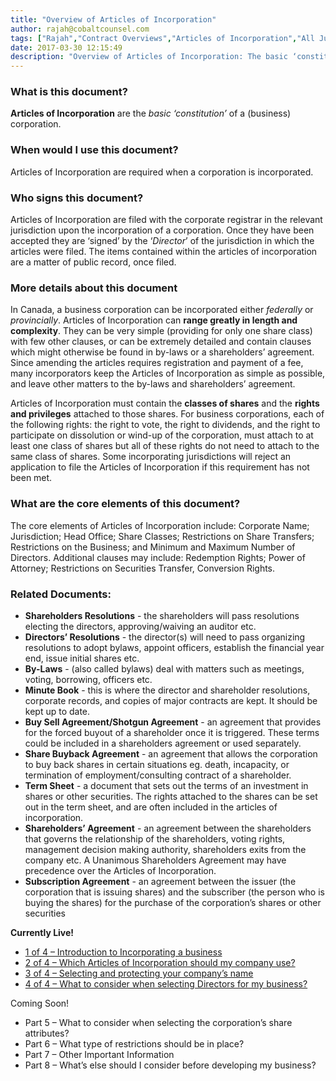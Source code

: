 ```yaml
---
title: "Overview of Articles of Incorporation"
author: rajah@cobaltcounsel.com
tags: ["Rajah","Contract Overviews","Articles of Incorporation","All Jurisdictions"]
date: 2017-03-30 12:15:49
description: "Overview of Articles of Incorporation: The basic ‘constitution’ of a (business) corporation."
---
```




 

### What is this document?

**Articles of Incorporation** are the *basic ‘constitution’* of a (business) corporation.

 

### When would I use this document?

Articles of Incorporation are required when a corporation is incorporated.

 

### Who signs this document?

Articles of Incorporation are filed with the corporate registrar in the relevant jurisdiction upon the incorporation of a corporation. Once they have been accepted they are ‘signed’ by the ‘*Director*’ of the jurisdiction in which the articles were filed.  The items contained within the articles of incorporation are a matter of public record, once filed.   

 

### More details about this document

In Canada, a business corporation can be incorporated either *federally* or *provincially*. Articles of Incorporation can **range greatly in length and complexity**. They can be very simple (providing for only one share class) with few other clauses, or can be extremely detailed and contain clauses which might otherwise be found in by-laws or a shareholders’ agreement. Since amending the articles requires registration and payment of a fee, many incorporators keep the Articles of Incorporation as simple as possible, and leave other matters to the by-laws and shareholders’ agreement.

Articles of Incorporation must contain the **classes of shares** and the **rights and privileges** attached to those shares. For business corporations, each of the following rights: the right to vote, the right to dividends, and the right to participate on dissolution or wind-up of the corporation, must attach to at least one class of shares but all of these rights do not need to attach to the same class of shares. Some incorporating jurisdictions will reject an application to file the Articles of Incorporation if this requirement has not been met.

 

### What are the core elements of this document?

The core elements of  Articles of Incorporation include: Corporate Name; Jurisdiction; Head Office; Share Classes;  Restrictions on Share Transfers; Restrictions on the Business; and Minimum and Maximum Number of Directors. Additional clauses may include: Redemption Rights; Power of Attorney; Restrictions on Securities Transfer, Conversion Rights.

 
### Related Documents:

- **Shareholders Resolutions** - the shareholders will pass resolutions electing the directors, approving/waiving an auditor etc.
- **Directors’ Resolutions** - the director(s) will need to pass organizing resolutions to adopt bylaws, appoint officers, establish the financial year end, issue initial shares etc.
- **By-Laws** - (also called bylaws) deal with matters such as meetings, voting, borrowing, officers etc.
- **Minute Book** - this is where the director and shareholder resolutions, corporate records, and copies of major contracts are kept. It should be kept up to date.
- **Buy Sell Agreement/Shotgun Agreement** - an agreement that provides for the forced buyout of a shareholder once it is triggered. These terms could be included in a shareholders agreement or used separately.
- **Share Buyback Agreement** - an agreement that allows the corporation to buy back shares in certain situations eg. death, incapacity, or termination of employment/consulting contract of a shareholder.
- **Term Sheet** - a document that sets out the terms of an investment in shares or other securities. The rights attached to the shares can be set out in the term sheet, and are often included in the articles of incorporation.
- **Shareholders’ Agreement** - an agreement between the shareholders that governs the relationship of the shareholders, voting rights, management decision making authority, shareholders exits from the company etc. A Unanimous Shareholders Agreement may have precedence over the Articles of Incorporation.
- **Subscription Agreement** - an agreement between the issuer (the corporation that is issuing shares) and the subscriber (the person who is buying the shares) for the purchase of the corporation’s shares or other securities


**Currently Live!**

- [1 of 4 – Introduction to Incorporating a business](http://blog.clausehound.com/canadian-articles-of-incorporation-part-1-of-8-introduction-to-incorporation-2)
- [2 of 4 – Which Articles of Incorporation should my company use?](http://blog.clausehound.com/canadian-articles-of-incorporation-part-2-of-8-which-articles-of-incorporation-should-my-company-use-2)
- [3 of 4 – Selecting and protecting your company’s name](http://blog.clausehound.com/canadian-articles-of-incorporation-part-3-of-8-selecting-and-protecting-your-corporations-name-2)
- [4 of 4 – What to consider when selecting Directors for my business?](http://blog.clausehound.com/canadian-articles-of-incorporation-part-4-of-8-what-to-consider-when-selecting-directors-for-my-business)

Coming Soon!
- Part 5 – What to consider when selecting the corporation’s share attributes?
- Part 6 – What type of restrictions should be in place?
- Part 7 – Other Important Information
- Part 8 – What’s else should I consider before developing my business?

